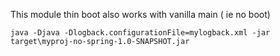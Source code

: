 This module thin boot also works with vanilla main ( ie no boot)

    java -Djava -Dlogback.configurationFile=mylogback.xml -jar target\myproj-no-spring-1.0-SNAPSHOT.jar